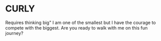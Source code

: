 # CURLY
Requires thinking big" I am one of the smallest but I have the courage to compete with the biggest. Are you ready to walk with me on this fun journey?
